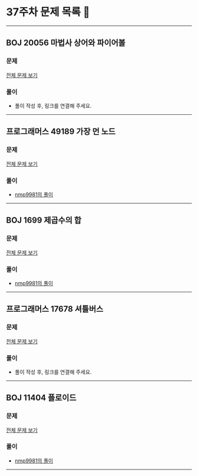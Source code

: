 # 37주차 문제 목록 📝
___
## BOJ 20056 마법사 상어와 파이어볼  
### 문제
[전체 문제 보기](https://www.acmicpc.net/problem/20056)

### 풀이
- 풀이 작성 후, 링크를 연결해 주세요.
___
## 프로그래머스 49189 가장 먼 노드  
### 문제
[전체 문제 보기](https://school.programmers.co.kr/learn/courses/30/lessons/49189)

### 풀이
- [nmp9981의 풀이](https://blog.naver.com/tybnasgo/222822509597)
___

## BOJ 1699 제곱수의 합   
### 문제
[전체 문제 보기](https://www.acmicpc.net/problem/1699)

### 풀이
- [nmp9981의 풀이](https://blog.naver.com/tybnasgo/222819513930)
___
##  프로그래머스 17678 셔틀버스
### 문제
[전체 문제 보기](https://school.programmers.co.kr/learn/courses/30/lessons/17678)

### 풀이
- 풀이 작성 후, 링크를 연결해 주세요.
___

## BOJ 11404 플로이드   
### 문제
[전체 문제 보기](https://www.acmicpc.net/problem/11404)

### 풀이
- [nmp9981의 풀이](https://blog.naver.com/tybnasgo/222603903474)
___
